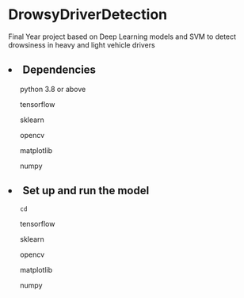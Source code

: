 # DrowsyDriverDetection
Final Year project based on Deep Learning models and SVM to detect drowsiness  in heavy and light vehicle drivers

<h2><li>Dependencies</h2>
<ul>python 3.8 or above</ul>
<ul>tensorflow</ul>
<ul>sklearn</ul>        
<ul>opencv</ul>
<ul>matplotlib</ul>
<ul>numpy</ul>
</li>
<h2><li>Set up and run the model</h2>
<ul><code>cd <directory nam> </code></ul>
<ul>tensorflow</ul>
<ul>sklearn</ul>        
<ul>opencv</ul>
<ul>matplotlib</ul>
<ul>numpy</ul>
</li>
